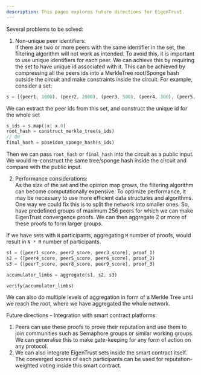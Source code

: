 ```yaml
---
description: This pages explores future directions for EigenTrust.
---
```


Several problems to be solved:
1) Non-unique peer identifiers:\
If there are two or more peers with the same identifier in the set, the filtering algorithm will not work as intended. To avoid this, it is important to use unique identifiers for each peer.
We can achieve this by requiring the set to have unique id associated with it. This can be achieved by compressing all the peers ids into a MerkleTree root/Sponge hash outside the circuit and make constraints inside the circuit.
For example, consider a set:
```rust
s = [(peer1, 1000), (peer2, 2000), (peer3, 500), (peer4, 300), (peer5, 200)]
```

We can extract the peer ids from this set, and construct the unique id for the whole set
```rust
s_ids = s.map(|x| x.0)
root_hash = construct_merkle_tree(s_ids)
// OR
final_hash = poseidon_sponge_hash(s_ids)
```
Then we can pass `root_hash` or `final_hash` into the circuit as a public input. We would re-construct the same tree/sponge hash inside the circuit and compare with the public input.

2) Performance considerations:\
As the size of the set and the opinion map grows, the filtering algorithm can become computationally expensive. To optimize performance, it may be necessary to use more efficient data structures and algorithms.
One way we could fix this is to split the network into smaller ones. So, have predefined groups of maximum 256 peers for which we can make EigenTrust convergence proofs. We can then aggregate 2 or more of these proofs to form larger groups.

If we have sets with `N` participants, aggregating `M` number of proofs, would result in `N * M` number of participants.
```rust
s1 = ([peer1_score, peer2_score, peer3_score], proof_1)
s2 = ([peer4_score, peer5_score, peer6_score], proof_2)
s3 = ([peer7_score, peer8_score, peer9_score], proof_3)

accumulator_limbs = aggregate(s1, s2, s3)

verify(accumulator_limbs)
```

We can also do multiple levels of aggregation in form of a Merkle Tree until we reach the root, where we have aggregated the whole network.

Future directions - Integration with smart contract platforms:
1) Peers can use these proofs to prove their reputation and use them to join communities such as Semaphore groups or similar working groups. We can generalise this to make gate-keeping for any form of action on any protocol.
2) We can also integrate EigenTrust sets inside the smart contract itself. The converged scores of each participants can be used for reputation-weighted voting inside this smart contract.

